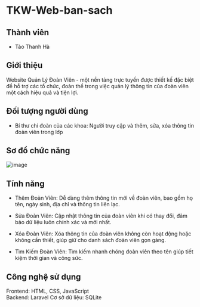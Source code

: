# TKW-Web-ban-sach
## Thành viên
- Tào Thanh Hà
  
## Giới thiệu
Website Quản Lý Đoàn Viên - một nền tảng trực tuyến được thiết kế đặc biệt để hỗ trợ các tổ chức, đoàn thể trong việc quản lý thông tin của đoàn viên một cách hiệu quả và tiện lợi.

## Đối tượng người dùng
- Bí thư chi đoàn của các khoa: Người truy cập và thêm, sửa, xóa thông tin đoàn viên trong lớp

## Sơ đồ chức năng
![image](https://github.com/user-attachments/assets/a6bd7484-05fc-4914-8f06-ef522bce9770)

## Tính năng
- Thêm Đoàn Viên: Dễ dàng thêm thông tin mới về đoàn viên, bao gồm họ tên, ngày sinh, địa chỉ và thông tin liên lạc.

- Sửa Đoàn Viên: Cập nhật thông tin của đoàn viên khi có thay đổi, đảm bảo dữ liệu luôn chính xác và mới nhất.

- Xóa Đoàn Viên: Xóa thông tin của đoàn viên không còn hoạt động hoặc không cần thiết, giúp giữ cho danh sách đoàn viên gọn gàng.

- Tìm Kiếm Đoàn Viên: Tìm kiếm nhanh chóng đoàn viên theo tên giúp tiết kiệm thời gian và công sức.

## Công nghệ sử dụng
Frontend: HTML, CSS, JavaScript  
Backend: Laravel
Cơ sở dữ liệu: SQLite
